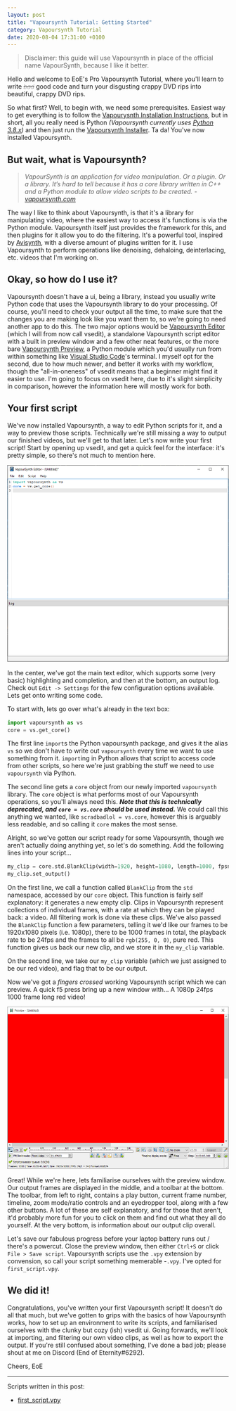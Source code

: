 ```yaml
---
layout: post
title: "Vapoursynth Tutorial: Getting Started"
category: Vapoursynth Tutorial
date: 2020-08-04 17:31:00 +0100
---
```


> Disclaimer: this guide will use Vapoursynth in place of the official name VapourSynth, because I like it better. 

Hello and welcome to EoE's Pro Vapoursynth Tutorial, where you'll learn to write <span style="font-weight: lighter;">~~*bad*~~</span> good code and turn your disgusting crappy DVD rips into beautiful, crappy DVD rips.

So what first? Well, to begin with, we need some prerequisites. Easiest way to get everything is to follow the [Vapourysnth Installation Instructions](http://www.vapoursynth.com/doc/installation.html), but in short, all you really need is Python *(Vapoursynth currently uses [Python 3.8.x](https://www.python.org/downloads/release/python-385/))* and then just run the [Vapoursynth Installer](https://github.com/vapoursynth/vapoursynth/releases). Ta da! You've now installed Vapoursynth.

## But wait, what is Vapoursynth?

> *VapourSynth is an application for video manipulation. Or a plugin. Or a library. It’s hard to tell because it has a core library written in C++ and a Python module to allow video scripts to be created. - [vapoursynth.com](http://www.vapoursynth.com/about/)*

The way I like to think about Vapoursynth, is that it's a library for manipulating video, where the easiest way to access it's functions is via the Python module. Vapoursynth itself just provides the framework for this, and then plugins for it allow you to do the filtering. It's a powerful tool, inspired by [Avisynth](http://www.avisynth.org/), with a diverse amount of plugins written for it. I use Vapoursynth to perform operations like denoising, dehaloing, deinterlacing, etc. videos that I'm working on.

## Okay, so how do I use it?

Vapoursynth doesn't have a ui, being a library, instead you usually write Python code that uses the Vapoursynth library to do your processing. Of course, you'll need to check your output all the time, to make sure that the changes you are making look like you want them to, so we're going to need another app to do this. The two major options would be [Vapoursynth Editor](https://bitbucket.org/mystery_keeper/vapoursynth-editor/downloads/) (which I will from now call vsedit), a standalone Vapoursynth script editor with a built in preview window and a few other neat features, or the more bare [Vapoursynth Preview](https://github.com/Endilll/vapoursynth-preview), a Python module which you'd usually run from within something like [Visual Studio Code](https://code.visualstudio.com/)'s terminal. I myself opt for the second, due to how much newer, and better it works with my workflow, though the "all-in-oneness" of vsedit means that a beginner might find it easier to use. I'm going to focus on vsedit here, due to it's slight simplicity in comparison, however the information here will mostly work for both.

## Your first script

We've now installed Vapoursynth, a way to edit Python scripts for it, and a way to preview those scripts. Technically we're still missing a way to output our finished videos, but we'll get to that later. Let's now write your first script! Start by opening up vsedit, and get a quick feel for the interface: it's pretty simple, so there's not much to mention here.

![vsedit screenshot](/assets/vapoursynth-tutorial/screenshots/vsedit-1.png)

In the center, we've got the main text editor, which supports some (very basic) highlighting and completion, and then at the bottom, an output log. Check out `Edit -> Settings` for the few configuration options available. Lets get onto writing some code.

To start with, lets go over what's already in the text box: 
```python
import vapoursynth as vs
core = vs.get_core()
```
The first line `import`s the Python vapoursynth package, and gives it the alias `vs` so we don't have to write out `vapoursynth` every time we want to use something from it.
`import`ing in Python allows that script to access code from other scripts, so here we're just grabbing the stuff we need to use `vapoursynth` via Python.

The second line gets a `core` object from our newly imported `vapoursynth` library. The `core` object is what performs most of our Vapoursynth operations, so you'll always need this. ***Note that this is technically deprecated, and `core = vs.core` should be used instead.*** We could call this anything we wanted, like `scradbadlol = vs.core`, however this is arguably less readable, and so calling it `core` makes the most sense.

Alright, so we've gotten our script ready for some Vapoursynth, though we aren't actually doing anything yet, so let's do something. Add the following lines into your script...
```python
my_clip = core.std.BlankClip(width=1920, height=1080, length=1000, fpsnum=24, color=[255, 0, 0])
my_clip.set_output()
```
On the first line, we call a function called `BlankClip` from the `std` namespace, accessed by our `core` object. This function is fairly self explanatory: it generates a new empty clip. Clips in Vapoursynth represent collections of individual frames, with a rate at which they can be played back: a video. All filtering work is done via these clips. We've also passed the `BlankClip` function a few parameters, telling it we'd like our frames to be 1920x1080 pixels (i.e. 1080p), there to be 1000 frames in total, the playback rate to be 24fps and the frames to all be `rgb(255, 0, 0)`, pure red. This function gives us back our new clip, and we store it in the `my_clip` variable.

On the second line, we take our `my_clip` variable (which we just assigned to be our red video), and flag that to be our output.

Now we've got a *fingers crossed* working Vapoursynth script which we can preview. A quick f5 press bring up a new window with... A 1080p 24fps 1000 frame long red video!

![vsedit preview screenshot](/assets/vapoursynth-tutorial/screenshots/vsedit-2.png)

Great! While we're here, lets familiarise ourselves with the preview window. Our output frames are displayed in the middle, and a toolbar at the bottom. The toolbar, from left to right, contains a play button, current frame number, timeline, zoom mode/ratio controls and an eyedropper tool, along with a few other buttons. A lot of these are self explanatory, and for those that aren't, it'd probably more fun for you to click on them and find out what they all do yourself. At the very bottom, is information about our output clip overall.

Let's save our fabulous progress before your laptop battery runs out / there's a powercut. Close the preview window, then either `Ctrl+S` or click `File > Save script`. Vapoursynth scripts use the `.vpy` extension by convension, so call your script something memerable -`.vpy`. I've opted for `first_script.vpy`.

## We did it!

Congratulations, you've written your first Vapoursynth script! It doesn't do all that much, but we've gotten to grips with the basics of how Vapoursynth works, how to set up an environment to write its scripts, and familiarised ourselves with the clunky but cozy (ish) vsedit ui. Going forwards, we'll look at importing, and filtering our own video clips, as well as how to export the output. If you're still confused about something, I've done a bad job; please shout at me on Discord (End of Eternity#6292).

Cheers, EoE

---

Scripts written in this post:
- [first_script.vpy](/assets/vapoursynth-tutorial/scripts/first_script.vpy)